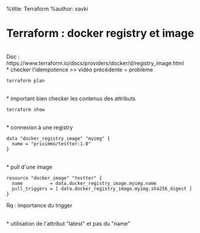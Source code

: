 %title: Terraform
%author: xavki


# Terraform : docker registry et image


<br>
Doc : https://www.terraform.io/docs/providers/docker/d/registry_image.html

<br>
* checker l'idempotence >> vidéo précédente = problème

```
terraform plan
```

<br>
* important bien checker les contenus des attributs

```
terraform show
```

<br>
* connexion à une registry

```
data "docker_registry_image" "myimg" {
  name = "priximmo/testter:1.0"
}
```

<br>
* pull d'une image

```
resource "docker_image" "testter" {
  name          = data.docker_registry_image.myimg.name
  pull_triggers = [ data.docker_registry_image.myimg.sha256_digest ]
}
```

Rq : importance du trigger

<br>
* utilisation de l'attribut "latest" et pas du "name"
